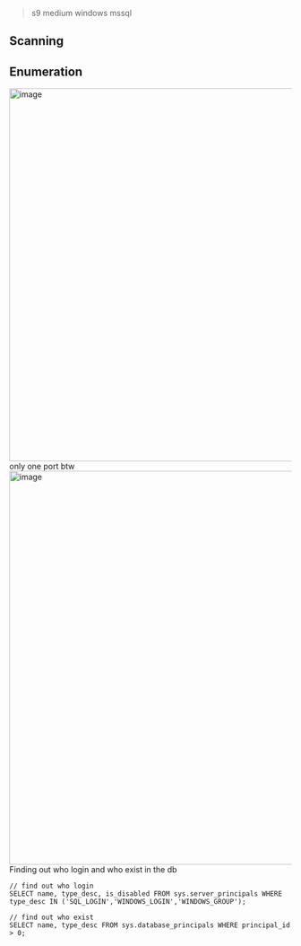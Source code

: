 > s9 medium windows mssql


Scanning
-



Enumeration
-
<img width="1105" height="665" alt="image" src="https://github.com/user-attachments/assets/2865af81-860a-4745-9bee-cc4eb26375c5" />
only one port btw 

<img width="1582" height="702" alt="image" src="https://github.com/user-attachments/assets/8d8e441f-566b-4b6f-b139-ca34c1607bce" />
Finding out who login and who exist in the db 

```
// find out who login
SELECT name, type_desc, is_disabled FROM sys.server_principals WHERE type_desc IN ('SQL_LOGIN','WINDOWS_LOGIN','WINDOWS_GROUP');

// find out who exist 
SELECT name, type_desc FROM sys.database_principals WHERE principal_id > 0;

```
